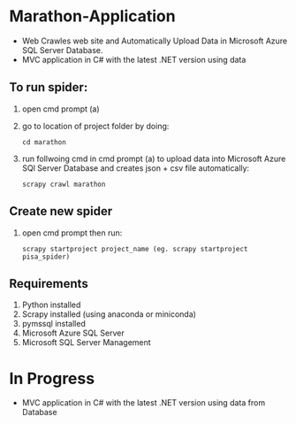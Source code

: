 # Marathon-Application
 * Web Crawles web site and Automatically Upload Data in Microsoft Azure SQL Server Database.
 * MVC application in C# with the latest .NET version using data


## To run spider:

1. open cmd prompt (a)

2. go to location of project folder by doing:
   ```
   cd marathon
   ```
   
3. run follwoing cmd in cmd prompt (a) to upload data into Microsoft Azure SQl Server Database
   and creates json + csv file automatically:
   ```
   scrapy crawl marathon
   ```
   
## Create new spider

1. open cmd prompt then run:
   ```
   scrapy startproject project_name (eg. scrapy startproject pisa_spider)
   ```
   
## Requirements 

1. Python installed
2. Scrapy installed (using anaconda or miniconda)
3. pymssql installed
4. Microsoft Azure SQL Server
5. Microsoft SQL Server Management

 # In Progress
 * MVC application in C# with the latest .NET version using data from Database
